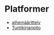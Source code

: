 # Platformer

 - [aihemäärittely](dokumentointi/aihemäärittely.md)
 - [Tuntikirjanpito](dokumentointi/tuntikirjanpito.md)
 